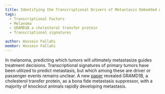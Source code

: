 ```yaml
---
title: Identifying the Transcriptional Drivers of Metastasis Embedded within Localized Melanoma
tags:
  - Transcriptional Factors
  - Melanoma
  - GRAMD1B a cholesterol transfer protein
  - Transcriptional signatures

author: Hossein Fallahi
member: Hossein Fallahi
---
```

In melanoma, predicting which tumors will ultimately metastasize guides treatment decisions. 
Transcriptional signatures of primary tumors have been utilized to predict metastasis, but which among these are driver or passenger events remains unclear.
A new [paper](https://aacrjournals.org/cancerdiscovery/article/doi/10.1158/2159-8290.CD-22-0427/711686/Identifying-the-Transcriptional-Drivers-of) revealed GRAMD1B, a cholesterol transfer protein, as a bona fide metastasis suppressor, with a majority of knockout animals rapidly developing metastasis. 
